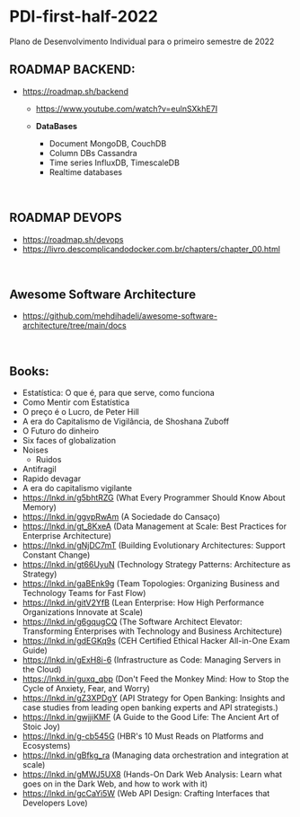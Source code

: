 # PDI-first-half-2022
Plano de Desenvolvimento Individual para o primeiro semestre de 2022


## ROADMAP BACKEND:
- https://roadmap.sh/backend
  -   https://www.youtube.com/watch?v=eulnSXkhE7I   
  
  -   **DataBases**
      -   Document MongoDB, CouchDB
      -   Column DBs Cassandra
      -   Time series InfluxDB, TimescaleDB
      -   Realtime databases

<br>

## ROADMAP DEVOPS
- https://roadmap.sh/devops
- https://livro.descomplicandodocker.com.br/chapters/chapter_00.html

<br>

## Awesome Software Architecture
- https://github.com/mehdihadeli/awesome-software-architecture/tree/main/docs

<br>

## Books:
- Estatística: O que é, para que serve, como funciona
- Como Mentir com Estatística
- O preço é o Lucro, de Peter Hill
- A era do Capitalismo de Vigilância, de Shoshana Zuboff
- O Futuro do dinheiro
- Six faces of globalization
- Noises
  - Ruidos
- Antifragil
- Rapido devagar
- A era do capitalismo vigilante
- https://lnkd.in/g5bhtRZG (What Every Programmer Should Know About Memory)
- https://lnkd.in/ggvpRwAm (A Sociedade do Cansaço)
- https://lnkd.in/gt_8KxeA (Data Management at Scale: Best Practices for Enterprise Architecture)
- https://lnkd.in/gNjDC7mT (Building Evolutionary Architectures: Support Constant Change)
- https://lnkd.in/gt66UyuN (Technology Strategy Patterns: Architecture as Strategy)
- https://lnkd.in/gaBEnk9g (Team Topologies: Organizing Business and Technology Teams for Fast Flow)
- https://lnkd.in/gitV2YfB (Lean Enterprise: How High Performance Organizations Innovate at Scale)
- https://lnkd.in/g6gqugCQ (The Software Architect Elevator: Transforming Enterprises with Technology and Business Architecture)
- https://lnkd.in/gdEGKq9s (CEH Certified Ethical Hacker All-in-One Exam Guide)
- https://lnkd.in/gExH8i-6 (Infrastructure as Code: Managing Servers in the Cloud)
- https://lnkd.in/guxq_qbp (Don't Feed the Monkey Mind: How to Stop the Cycle of Anxiety, Fear, and Worry)
- https://lnkd.in/gZ3XPDgY (API Strategy for Open Banking: Insights and case studies from leading open banking experts and API strategists.)
- https://lnkd.in/gwjjiKMF (A Guide to the Good Life: The Ancient Art of Stoic Joy)
- https://lnkd.in/g-cb545G (HBR's 10 Must Reads on Platforms and Ecosystems)
- https://lnkd.in/gBfkg_ra (Managing data orchestration and integration at scale)
- https://lnkd.in/gMWJ5UX8 (Hands-On Dark Web Analysis: Learn what goes on in the Dark Web, and how to work with it)
- https://lnkd.in/gcCaYi5W (Web API Design: Crafting Interfaces that Developers Love)


